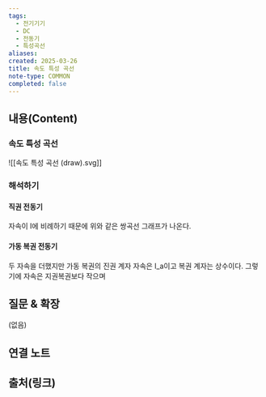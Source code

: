 ```yaml
---
tags:
  - 전기기기
  - DC
  - 전동기
  - 특성곡선
aliases: 
created: 2025-03-26
title: 속도 특성 곡선
note-type: COMMON
completed: false
---
```


## 내용(Content)

### 속도 특성 곡선

![[속도 특성 곡선 (draw).svg]]

### 해석하기

#### 직권 전동기

자속이  I에 비례하기 때문에 위와 같은 쌍곡선 그래프가 나온다.

#### 가동 복권 전동기

두 자속을 더했지만 가동 복권의 진권 계자 자속은 I_a이고 복권 계자는 상수이다. 그렇기에 자속은 지권복권보다 작으며 

## 질문 & 확장

(없음)

## 연결 노트

## 출처(링크)

